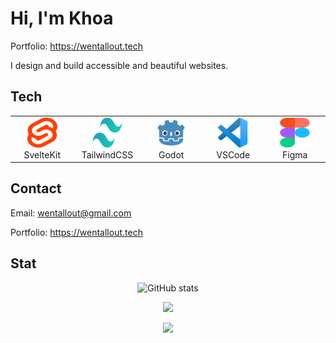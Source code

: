 # Hi, I'm Khoa

Portfolio: https://wentallout.tech

I design and build accessible and beautiful websites.

## Tech

<table>
  <tr>
    <td align="center" width="96">
        <img src="./images/svelte.svg" width="48" height="48" />
      <br>SvelteKit
    </td>
      <td align="center" width="96">
        <img src="./images/tailwind.svg" width="48" height="48" />
      <br>TailwindCSS
    </td>
    <td align="center" width="96">
        <img src="./images/godot.svg" width="48" height="48" />
      <br>Godot
    </td>
     <td align="center" width="96">
        <img src="./images/vscode.svg" width="48" height="48" />
      <br>VSCode
    </td>
    <td align="center" width="96">
        <img src="./images/figma.svg" width="48" height="48" />
      <br>Figma
    </td> 
  </tr>
</table>

## Contact

Email: wentallout@gmail.com

Portfolio: https://wentallout.tech

## Stat
<p align="center"> 
<img src="https://github-readme-stats.vercel.app/api?username=wentallout&amp;theme=dracula" alt="GitHub stats">
</p> 

<p align="center"> 
<img src="https://github-profile-trophy.vercel.app/?username=wentallout&row=2&column=3&theme=dracula&no-frame=true"/>


<p align="center"> 
<img src="https://github-readme-stats.vercel.app/api/top-langs/?username=wentallout&theme=dracula">
</p>
